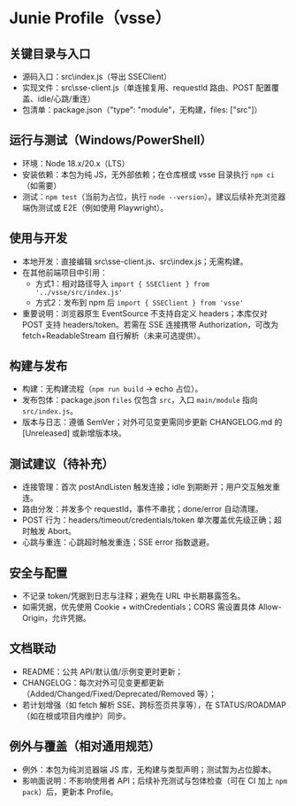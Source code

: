 # Junie Profile（vsse）

## 关键目录与入口
- 源码入口：src\index.js（导出 SSEClient）
- 实现文件：src\sse-client.js（单连接复用、requestId 路由、POST 配置覆盖、idle/心跳/重连）
- 包清单：package.json（"type": "module"，无构建，files: ["src"]）

## 运行与测试（Windows/PowerShell）
- 环境：Node 18.x/20.x（LTS）
- 安装依赖：本包为纯 JS，无外部依赖；在仓库根或 vsse 目录执行 `npm ci`（如需要）
- 测试：`npm test`（当前为占位，执行 `node --version`）。建议后续补充浏览器端伪测试或 E2E（例如使用 Playwright）。

## 使用与开发
- 本地开发：直接编辑 src\sse-client.js、src\index.js；无需构建。
- 在其他前端项目中引用：
  - 方式1：相对路径导入 `import { SSEClient } from '../vsse/src/index.js'`
  - 方式2：发布到 npm 后 `import { SSEClient } from 'vsse'`
- 重要说明：浏览器原生 EventSource 不支持自定义 headers；本库仅对 POST 支持 headers/token。若需在 SSE 连接携带 Authorization，可改为 fetch+ReadableStream 自行解析（未来可选提供）。

## 构建与发布
- 构建：无构建流程（`npm run build` -> echo 占位）。
- 发布包体：package.json `files` 仅包含 `src`，入口 `main/module` 指向 `src/index.js`。
- 版本与日志：遵循 SemVer；对外可见变更需同步更新 CHANGELOG.md 的 [Unreleased] 或新增版本块。

## 测试建议（待补充）
- 连接管理：首次 postAndListen 触发连接；idle 到期断开；用户交互触发重连。
- 路由分发：并发多个 requestId，事件不串扰；done/error 自动清理。
- POST 行为：headers/timeout/credentials/token 单次覆盖优先级正确；超时触发 Abort。
- 心跳与重连：心跳超时触发重连；SSE error 指数退避。

## 安全与配置
- 不记录 token/凭据到日志与注释；避免在 URL 中长期暴露签名。
- 如需凭据，优先使用 Cookie + withCredentials；CORS 需设置具体 Allow-Origin，允许凭据。

## 文档联动
- README：公共 API/默认值/示例变更时更新；
- CHANGELOG：每次对外可见变更都更新（Added/Changed/Fixed/Deprecated/Removed 等）；
- 若计划增强（如 fetch 解析 SSE、跨标签页共享等），在 STATUS/ROADMAP（如在根或项目内维护）同步。

## 例外与覆盖（相对通用规范）
- 例外：本包为纯浏览器端 JS 库，无构建与类型声明；测试暂为占位脚本。
- 影响面说明：不影响使用者 API；后续补充测试与包体检查（可在 CI 加上 `npm pack`）后，更新本 Profile。
